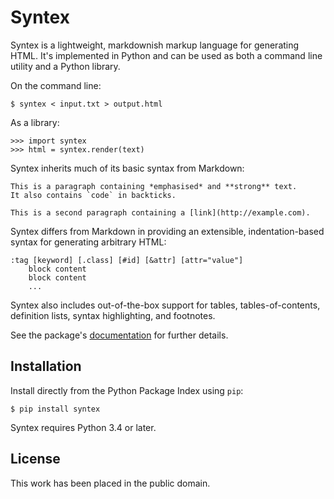 
# Syntex

Syntex is a lightweight, markdownish markup language for generating HTML. It's implemented in Python and can be used as both a command line utility and a Python library.

On the command line:

    $ syntex < input.txt > output.html

As a library:

    >>> import syntex
    >>> html = syntex.render(text)

Syntex inherits much of its basic syntax from Markdown:

    This is a paragraph containing *emphasised* and **strong** text.
    It also contains `code` in backticks.

    This is a second paragraph containing a [link](http://example.com).

Syntex differs from Markdown in providing an extensible, indentation-based syntax for generating arbitrary HTML:

    :tag [keyword] [.class] [#id] [&attr] [attr="value"]
        block content
        block content
        ...

Syntex also includes out-of-the-box support for tables, tables-of-contents, definition lists, syntax highlighting, and footnotes.

See the package's [documentation](http://mulholland.xyz/docs/syntex/) for further details.


## Installation

Install directly from the Python Package Index using `pip`:

    $ pip install syntex

Syntex requires Python 3.4 or later.


## License

This work has been placed in the public domain.
